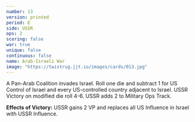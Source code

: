 ```yaml
---
number: 13
version: printed
period: E
side: USSR
ops: 2
scoring: false
war: true
unique: false
continuous: false
name: Arab-Israeli War
image: "https://twistrug.jjt.io/images/cards/013.jpg"
---
```

A Pan-Arab Coalition invades Israel. Roll one die and subtract 1 for US Control of Israel and every US-controlled country adjacent to Israel. USSR Victory on modified die roll 4-6. USSR adds 2 to Military Ops Track.

**Effects of Victory:** USSR gains 2 VP and replaces all US Influence in Israel with USSR Influence.
